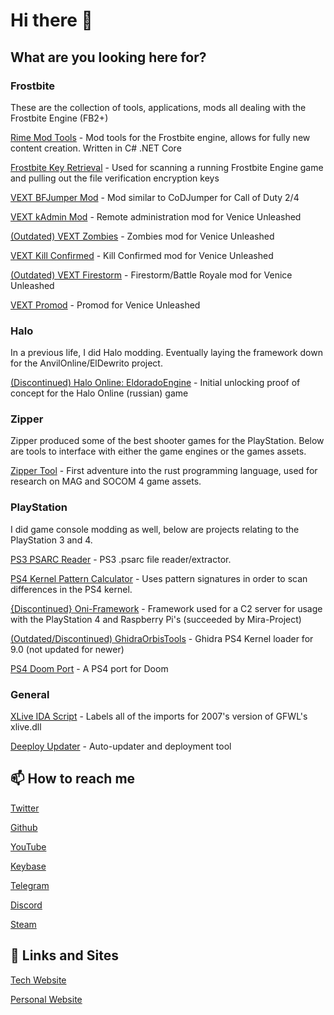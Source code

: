 # Hi there 👋

## What are you looking here for?

### Frostbite

These are the collection of tools, applications, mods all dealing with the Frostbite Engine (FB2+)

[Rime Mod Tools](https://github.com/kiwidoggie/Rime) - Mod tools for the Frostbite engine, allows for fully new content creation. Written in C# .NET Core

[Frostbite Key Retrieval](https://github.com/kiwidoggie/FrostbiteKeyRetrieval) - Used for scanning a running Frostbite Engine game and pulling out the file verification encryption keys

[VEXT BFJumper Mod](https://github.com/kiwidoggie/VEXT-BFJumper) - Mod similar to CoDJumper for Call of Duty 2/4

[VEXT kAdmin Mod](https://github.com/kiwidoggie/kAdmin) - Remote administration mod for Venice Unleashed

[(Outdated) VEXT Zombies](https://github.com/kiwidoggie/VEXT-Zombies) - Zombies mod for Venice Unleashed

[VEXT Kill Confirmed](https://github.com/kiwidoggie/VEXT-KillConfirmed) - Kill Confirmed mod for Venice Unleashed

[(Outdated) VEXT Firestorm](https://github.com/kiwidoggie/VEXT-BR) - Firestorm/Battle Royale mod for Venice Unleashed

[VEXT Promod](https://github.com/kiwidoggie/kPM) - Promod for Venice Unleashed


### Halo

In a previous life, I did Halo modding. Eventually laying the framework down for the AnvilOnline/ElDewrito project.

[(Discontinued) Halo Online: EldoradoEngine](https://github.com/kiwidoggie/EldoradoEngine) - Initial unlocking proof of concept for the Halo Online (russian) game

### Zipper

Zipper produced some of the best shooter games for the PlayStation. Below are tools to interface with either the game engines or the games assets.

[Zipper Tool](https://github.com/kiwidoggie/zt) - First adventure into the rust programming language, used for research on MAG and SOCOM 4 game assets.

### PlayStation

I did game console modding as well, below are projects relating to the PlayStation 3 and 4.

[PS3 PSARC Reader](https://github.com/kiwidoggie/PSARCReader) - PS3 .psarc file reader/extractor.

[PS4 Kernel Pattern Calculator](https://github.com/kiwidoggie/PS4DeltaCalculator) - Uses pattern signatures in order to scan differences in the PS4 kernel.

[{Discontinued} Oni-Framework](https://github.com/kiwidoggie/oni-framework) - Framework used for a C2 server for usage with the PlayStation 4 and Raspberry Pi's (succeeded by Mira-Project)

[(Outdated/Discontinued) GhidraOrbisTools](https://github.com/kiwidoggie/GhidraOrbisTools) - Ghidra PS4 Kernel loader for 9.0 (not updated for newer)

[PS4 Doom Port](https://github.com/kiwidoggie/doomgeneric) - A PS4 port for Doom


### General

[XLive IDA Script](https://github.com/kiwidoggie/XLiveIDAScript) - Labels all of the imports for 2007's version of GFWL's xlive.dll

[Deeploy Updater](https://github.com/kiwidoggie/Deeploy) - Auto-updater and deployment tool

## 📫 How to reach me

[Twitter](https://twitter.com/kd_tech_)

[Github](https://github.com/kiwidoggie)

[YouTube](https://youtube.com/kiwidoggie)

[Keybase](https://keybase.io/kiwidog)

[Telegram](https://t.me/kiwidog)

[Discord](https://discord.gg/69FKAf8)

[Steam](https://steamcommunity.com/id/kiwidoggie)

## 🌱 Links and Sites

[Tech Website](http://kiwidog.me)

[Personal Website](http://allenthinks.com)




<!--
**kiwidoggie/kiwidoggie** is a ✨ _special_ ✨ repository because its `README.md` (this file) appears on your GitHub profile.

Here are some ideas to get you started:

- 🔭 I’m currently working on ...
- 🌱 I’m currently learning ...
- 👯 I’m looking to collaborate on ...
- 🤔 I’m looking for help with ...
- 💬 Ask me about ...
- 📫 How to reach me: ...
- 😄 Pronouns: ...
- ⚡ Fun fact: ...
-->

